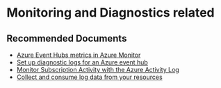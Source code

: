 <properties
    pageTitle="Monitoring and Diagnostics related"
    description="I am having issues with monitoring and diagnostics"
    service="microsoft.eventhub"
    resource="namespaces"
    ms.author="jafernan"
    authors="jfggdl"
    displayOrder=""
    selfHelpType="generic"
    supportTopicIds="32689174"
    resourceTags=""
    productPesIds="16803"
    cloudEnvironments="public, Fairfax, usnat, ussec"
    articleId="EHoASH-monitoring-and-diagnostics"
	ownershipId="AzureMessaging_Common"
/>

# Monitoring and Diagnostics related

## **Recommended Documents**

* [Azure Event Hubs metrics in Azure Monitor](https://docs.microsoft.com/azure/event-hubs/event-hubs-metrics-azure-monitor)<br>
* [Set up diagnostic logs for an Azure event hub](https://docs.microsoft.com/azure/event-hubs/event-hubs-diagnostic-logs)<br>
* [Monitor Subscription Activity with the Azure Activity Log](https://docs.microsoft.com/azure/azure-monitor/platform/activity-logs-overview)<br>
* [Collect and consume log data from your resources](https://docs.microsoft.com/azure/azure-monitor/platform/diagnostic-logs-overview)

